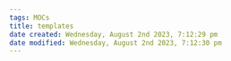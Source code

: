 ```yaml
---
tags: MOCs
title: templates
date created: Wednesday, August 2nd 2023, 7:12:29 pm
date modified: Wednesday, August 2nd 2023, 7:12:30 pm
---
```

```folder-index-content
```